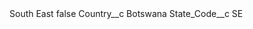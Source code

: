 <?xml version="1.0" encoding="UTF-8"?>
<CustomMetadata xmlns="http://soap.sforce.com/2006/04/metadata" xmlns:xsi="http://www.w3.org/2001/XMLSchema-instance" xmlns:xsd="http://www.w3.org/2001/XMLSchema">
    <label>South East</label>
    <protected>false</protected>
    <values>
        <field>Country__c</field>
        <value xsi:type="xsd:string">Botswana</value>
    </values>
    <values>
        <field>State_Code__c</field>
        <value xsi:type="xsd:string">SE</value>
    </values>
</CustomMetadata>
